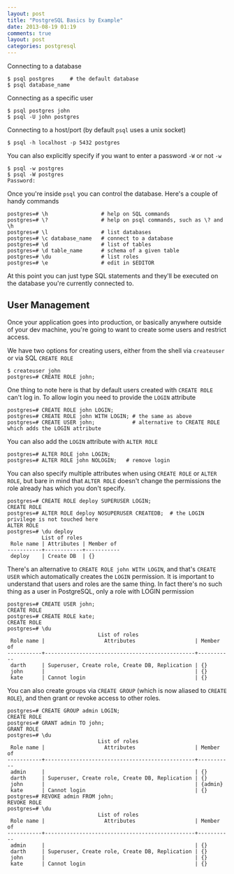 ```yaml
---
layout: post
title: "PostgreSQL Basics by Example"
date: 2013-08-19 01:19
comments: true
layout: post
categories: postgresql
---
```


Connecting to a database

```
$ psql postgres     # the default database
$ psql database_name
```

Connecting as a specific user

```
$ psql postgres john
$ psql -U john postgres
```

Connecting to a host/port (by default `psql` uses a unix socket)

```
$ psql -h localhost -p 5432 postgres
```

You can also explicitly specify if you want to enter a password `-W` or not `-w`

```
$ psql -w postgres
$ psql -W postgres
Password:
```

Once you're inside `psql` you can control the database. Here's a couple of handy commands

```
postgres=# \h                 # help on SQL commands
postgres=# \?                 # help on psql commands, such as \? and \h
postgres=# \l                 # list databases
postgres=# \c database_name   # connect to a database
postgres=# \d                 # list of tables
postgres=# \d table_name      # schema of a given table
postgres=# \du                # list roles
postgres=# \e                 # edit in $EDITOR
```

At this point you can just type SQL statements and they'll be executed on the database you're currently
connected to.

## User Management

Once your application goes into production, or basically anywhere outside of your dev machine,
you're going to want to create some users and restrict access.

We have two options for creating users, either from the shell via `createuser` or via SQL `CREATE ROLE`

```
$ createuser john
postgres=# CREATE ROLE john;
```

One thing to note here is that by default users created with `CREATE ROLE` can't log in. To allow login you need to provide
the `LOGIN` attribute

```
postgres=# CREATE ROLE john LOGIN;
postgres=# CREATE ROLE john WITH LOGIN; # the same as above
postgres=# CREATE USER john;            # alternative to CREATE ROLE which adds the LOGIN attribute
```

You can also add the `LOGIN` attribute with `ALTER ROLE`

```
postgres=# ALTER ROLE john LOGIN;
postgres=# ALTER ROLE john NOLOGIN;   # remove login
```

You can also specify multiple attributes when using `CREATE ROLE` or `ALTER ROLE`, but bare in mind that `ALTER ROLE` doesn't change the permissions the role already has which you don't specify.

```
postgres=# CREATE ROLE deploy SUPERUSER LOGIN;
CREATE ROLE
postgres=# ALTER ROLE deploy NOSUPERUSER CREATEDB;  # the LOGIN privilege is not touched here
ALTER ROLE
postgres=# \du deploy
           List of roles
 Role name | Attributes | Member of
-----------+------------+-----------
 deploy    | Create DB  | {}
```

There's an alternative to `CREATE ROLE john WITH LOGIN`, and that's `CREATE USER` which automatically creates the `LOGIN` permission. It is important to understand that users and roles are the same thing. In fact there's no such thing as a user in PostgreSQL, only a role with LOGIN permission

```
postgres=# CREATE USER john;
CREATE ROLE
postgres=# CREATE ROLE kate;
CREATE ROLE
postgres=# \du
                             List of roles
 Role name |                   Attributes                   | Member of
-----------+------------------------------------------------+-----------
 darth     | Superuser, Create role, Create DB, Replication | {}
 john      |                                                | {}
 kate      | Cannot login                                   | {}
```

You can also create groups via `CREATE GROUP` (which is now aliased to `CREATE ROLE`), and then grant or revoke
access to other roles.

```
postgres=# CREATE GROUP admin LOGIN;
CREATE ROLE
postgres=# GRANT admin TO john;
GRANT ROLE
postgres=# \du
                             List of roles
 Role name |                   Attributes                   | Member of
-----------+------------------------------------------------+-----------
 admin     |                                                | {}
 darth     | Superuser, Create role, Create DB, Replication | {}
 john      |                                                | {admin}
 kate      | Cannot login                                   | {}
postgres=# REVOKE admin FROM john;
REVOKE ROLE
postgres=# \du
                             List of roles
 Role name |                   Attributes                   | Member of
-----------+------------------------------------------------+-----------
 admin     |                                                | {}
 darth     | Superuser, Create role, Create DB, Replication | {}
 john      |                                                | {}
 kate      | Cannot login                                   | {}
```
